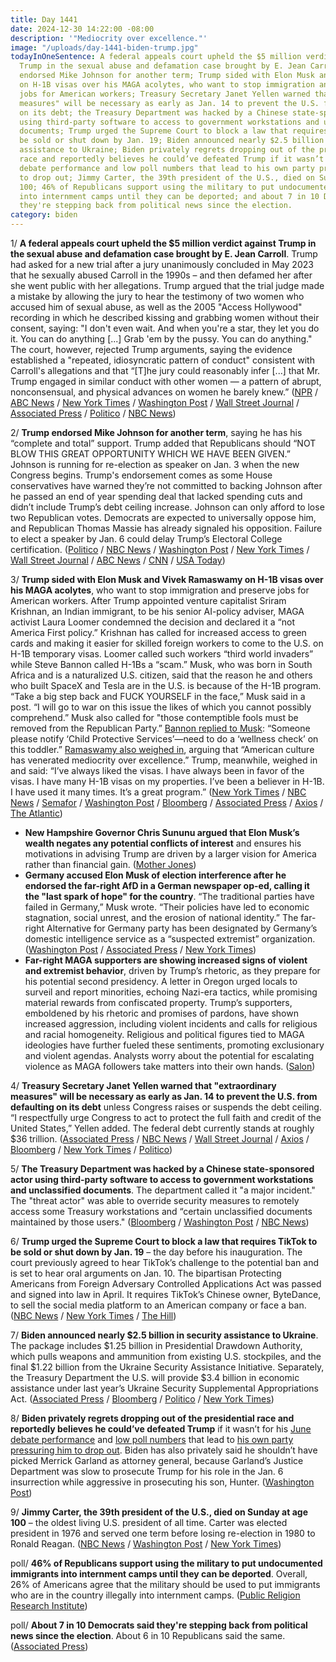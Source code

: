 ```yaml
---
title: Day 1441
date: 2024-12-30 14:22:00 -08:00
description: '"Mediocrity over excellence."'
image: "/uploads/day-1441-biden-trump.jpg"
todayInOneSentence: A federal appeals court upheld the $5 million verdict against
  Trump in the sexual abuse and defamation case brought by E. Jean Carroll; Trump
  endorsed Mike Johnson for another term; Trump sided with Elon Musk and Vivek Ramaswamy
  on H-1B visas over his MAGA acolytes, who want to stop immigration and preserve
  jobs for American workers; Treasury Secretary Janet Yellen warned that "extraordinary
  measures" will be necessary as early as Jan. 14 to prevent the U.S. from defaulting
  on its debt; the Treasury Department was hacked by a Chinese state-sponsored actor
  using third-party software to access to government workstations and unclassified
  documents; Trump urged the Supreme Court to block a law that requires TikTok to
  be sold or shut down by Jan. 19; Biden announced nearly $2.5 billion in security
  assistance to Ukraine; Biden privately regrets dropping out of the presidential
  race and reportedly believes he could’ve defeated Trump if it wasn’t for his June
  debate performance and low poll numbers that lead to his own party pressuring him
  to drop out; Jimmy Carter, the 39th president of the U.S., died on Sunday at age
  100; 46% of Republicans support using the military to put undocumented immigrants
  into internment camps until they can be deported; and about 7 in 10 Democrats said
  they're stepping back from political news since the election.
category: biden
---
```


1/ **A federal appeals court upheld the $5 million verdict against Trump in the sexual abuse and defamation case brought by E. Jean Carroll**. Trump had asked for a new trial after a jury unanimously concluded in May 2023 that he sexually abused Carroll in the 1990s – and then defamed her after she went public with her allegations. Trump argued that the trial judge made a mistake by allowing the jury to hear the testimony of two women who accused him of sexual abuse, as well as the 2005 "Access Hollywood" recording in which he described kissing and grabbing women without their consent, saying: "I don't even wait. And when you're a star, they let you do it. You can do anything [...] Grab 'em by the pussy. You can do anything." The court, however, rejected Trump arguments, saying the evidence established a "repeated, idiosyncratic pattern of conduct" consistent with Carroll's allegations and that “[T]he jury could reasonably infer [...] that Mr. Trump engaged in similar conduct with other women — a pattern of abrupt, nonconsensual, and physical advances on women he barely knew.” ([NPR](https://www.npr.org/2024/12/30/nx-s1-5243228/federal-appeal-trump-e-jean-carroll) / [ABC News](https://abcnews.go.com/US/appeals-court-rejects-trumps-attempt-overturn-jean-carroll/story?id=117198535) / [New York Times](https://www.nytimes.com/2024/12/30/nyregion/trump-carroll-appeal-denied.html) / [Washington Post](https://www.washingtonpost.com/national-security/2024/12/30/trump-appeal-e-jean-carroll-defamation-sexual-abuse/) / [Wall Street Journal](https://www.wsj.com/politics/policy/trump-loses-appeal-of-e-jean-carroll-sexual-abuse-verdict-37c98f08) / [Associated Press](https://apnews.com/article/trump-carroll-lawsuit-defamation-trial-78e4196024539653a6de492312770ff2) / [Politico](https://www.politico.com/news/2024/12/30/appeals-court-upholds-verdict-against-trump-in-e-jean-carroll-sexual-abuse-case-00196116) / [NBC News](https://www.nbcnews.com/politics/donald-trump/appeals-court-upholds-5-million-e-jean-carroll-verdict-trump-rcna185745))

2/ **Trump endorsed Mike Johnson for another term**, saying he has his “complete and total” support. Trump added that Republicans should “NOT BLOW THIS GREAT OPPORTUNITY WHICH WE HAVE BEEN GIVEN.” Johnson is running for re-election as speaker on Jan. 3 when the new Congress begins. Trump's endorsement comes as some House conservatives have warned they’re not committed to backing Johnson after he passed an end of year spending deal that lacked spending cuts and didn’t include Trump’s debt ceiling increase. Johnson can only afford to lose two Republican votes. Democrats are expected to universally oppose him, and Republican Thomas Massie has already signaled his opposition. Failure to elect a speaker by Jan. 6 could delay Trump’s Electoral College certification. ([Politico](https://www.politico.com/live-updates/2024/12/30/congress/trump-endorses-johnson-for-speaker-00196113) / [NBC News](https://www.nbcnews.com/politics/congress/donald-trump-backs-mike-johnson-house-speaker-rcna185767) / [Washington Post](https://www.washingtonpost.com/politics/2024/12/30/trump-endorses-house-speaker-mike-johnson/) / [New York Times](https://www.nytimes.com/2024/12/30/us/politics/trump-johnson-house-speaker.html) / [Wall Street Journal](https://www.wsj.com/politics/elections/house-speaker-johnson-trump-endorsement-cac87773) / [ABC News](https://abcnews.go.com/Politics/trump-endorses-house-speaker-mike-johnson-amid-republican/story?id=117200272) / [CNN](https://www.cnn.com/2024/12/30/politics/trump-endorses-johnson-in-speakers-race/index.html) / [USA Today](https://www.usatoday.com/story/news/politics/elections/2024/12/30/trump-endorses-johnson-speaker-house-republicans/77319250007/))

3/ **Trump sided with Elon Musk and Vivek Ramaswamy on H-1B visas over his MAGA acolytes**, who want to stop immigration and preserve jobs for American workers. After Trump appointed venture capitalist Sriram Krishnan, an Indian immigrant, to be his senior AI-policy adviser, MAGA activist Laura Loomer condemned the decision and declared it a “not America First policy.” Krishnan has called for increased access to green cards and making it easier for skilled foreign workers to come to the U.S. on H-1B temporary visas. Loomer called such workers “third world invaders” while Steve Bannon called H-1Bs a “scam.” Musk, who was born in South Africa and is a naturalized U.S. citizen, said that the reason he and others who built SpaceX and Tesla are in the U.S. is because of the H-1B program. “Take a big step back and FUCK YOURSELF in the face,” Musk said in a post. “I will go to war on this issue the likes of which you cannot possibly comprehend.” Musk also called for "those contemptible fools must be removed from the Republican Party.” [Bannon replied to Musk](https://www.thedailybeast.com/elon-musk-turns-maga-civil-war-nuclear-fk-yourself-in-the-face/): “Someone please notify ‘Child Protective Services’—need to do a ‘wellness check’ on this toddler.” [Ramaswamy also weighed in](https://www.motherjones.com/politics/2024/12/elon-musk-vs-laura-loomer-maga-clashes-over-immigration/), arguing that “American culture has venerated mediocrity over excellence.” Trump, meanwhile, weighed in and said: “I’ve always liked the visas. I have always been in favor of the visas. I have many H-1B visas on my properties. I’ve been a believer in H-1B. I have used it many times. It’s a great program.” ([New York Times](https://www.nytimes.com/2024/12/28/business/trump-immigration-h1b-visa.html) / [NBC News](https://www.nbcnews.com/news/rcna185656) / [Semafor](https://www.semafor.com/article/12/29/2024/trump-fails-to-clarify-stance-on-highly-sough-h-1b-visas-wanted-by-silicon-valley) / [Washington Post](https://www.washingtonpost.com/technology/2024/12/28/trump-h1b-musk-immigration-debate/) / [Bloomberg](https://www.bloomberg.com/news/articles/2024-12-28/trump-says-he-supports-skilled-worker-visas-ny-post) / [Associated Press](https://apnews.com/article/trump-maga-immigration-visas-musk-91ab17e141cc9764fb18b8bc862c84dc) / [Axios](https://www.axios.com/2024/12/28/musk-war-h1b-racists-maga-doge) / [The Atlantic](https://www.theatlantic.com/technology/archive/2024/12/elon-musk-maga-fight-h1b/681187/))

* **New Hampshire Governor Chris Sununu argued that Elon Musk’s wealth negates any potential conflicts of interest** and ensures his motivations in advising Trump are driven by a larger vision for America rather than financial gain. ([Mother Jones](https://www.motherjones.com/politics/2024/12/elon-musk-conflict-interest-chris-sununu-new-hampshire-governor-cnn-dana-bash/))
* **Germany accused Elon Musk of election interference after he endorsed the far-right AfD in a German newspaper op-ed, calling it the "last spark of hope" for the country**. “The traditional parties have failed in Germany,” Musk wrote. “Their policies have led to economic stagnation, social unrest, and the erosion of national identity.” The far-right Alternative for Germany party has been designated by Germany’s domestic intelligence service as a “suspected extremist” organization. ([Washington Post](https://www.washingtonpost.com/world/2024/12/30/musk-germany-far-right-afd-welt-op-ed/) / [Associated Press](https://apnews.com/article/germany-election-musk-far-right-afd-welt-915cc6821cd48c3168a7895b1d1c1a35) / [New York Times](https://www.nytimes.com/2024/12/28/world/europe/musk-support-for-german-far-right-afd.html))
* **Far-right MAGA supporters are showing increased signs of violent and extremist behavior**, driven by Trump’s rhetoric, as they prepare for his potential second presidency. A letter in Oregon urged locals to surveil and report minorities, echoing Nazi-era tactics, while promising material rewards from confiscated property. Trump’s supporters, emboldened by his rhetoric and promises of pardons, have shown increased aggression, including violent incidents and calls for religious and racial homogeneity. Religious and political figures tied to MAGA ideologies have further fueled these sentiments, promoting exclusionary and violent agendas. Analysts worry about the potential for escalating violence as MAGA followers take matters into their own hands. ([Salon](https://www.salon.com/2024/12/30/this-is-trumps-america-now-maga-diehards-jumpstart-a-new-year-of-political-violence/))

4/ **Treasury Secretary Janet Yellen warned that "extraordinary measures" will be necessary as early as Jan. 14 to prevent the U.S. from defaulting on its debt** unless Congress raises or suspends the debt ceiling. “I respectfully urge Congress to act to protect the full faith and credit of the United States,” Yellen added. The federal debt currently stands at roughly $36 trillion. ([Associated Press](https://apnews.com/article/treasury-debt-limit-yellen-trump-elections-republicans-9c5d27c08feb744f5ee59dc2c87a06d5) / [NBC News](https://www.nbcnews.com/politics/congress/janet-yellen-warns-extraordinary-measures-needed-avoid-default-january-rcna185613) / [Wall Street Journal](https://www.wsj.com/politics/policy/yellen-says-extraordinary-measures-to-avoid-default-will-start-in-mid-january-a8337ccf) / [Axios](https://www.axios.com/2024/12/28/treasury-secretary-debt-limit-congress-yellen) / [Bloomberg](https://www.bloomberg.com/news/articles/2024-12-27/yellen-says-treasury-to-hit-new-debt-limit-in-mid-january) / [New York Times](https://www.nytimes.com/2024/12/27/business/economy/yellen-debt-limit-warning-congress.html) / [Politico](https://www.politico.com/live-updates/2024/12/27/congress/yellen-sees-u-s-hitting-debt-ceiling-in-early-2025-00196091))

5/ **The Treasury Department was hacked by a Chinese state-sponsored actor using third-party software to access to government workstations and unclassified documents**. The department called it "a major incident." The "threat actor" was able to override security measures  to remotely access some Treasury workstations and “certain unclassified documents maintained by those users." ([Bloomberg](https://www.bloomberg.com/news/articles/2024-12-30/us-treasury-says-it-was-hacked-by-chinese-state-sponsored-actor) / [Washington Post](https://www.washingtonpost.com/technology/2024/12/30/treasury-hack-china-national-security/) / [NBC News](https://www.nbcnews.com/tech/security/us-treasury-says-computers-hacked-chinese-threat-actor-rcna185809))

6/ **Trump urged the Supreme Court to block a law that requires TikTok to be sold or shut down by Jan. 19** – the day before his inauguration. The court previously agreed to hear TikTok’s challenge to the potential ban and is set to hear oral arguments on Jan. 10. The bipartisan Protecting Americans from Foreign Adversary Controlled Applications Act was passed and signed into law in April. It requires TikTok’s Chinese owner, ByteDance, to sell the social media platform to an American company or face a ban. ([NBC News](https://www.nbcnews.com/politics/donald-trump/trump-urges-supreme-court-hit-pause-law-ban-tiktok-us-month-rcna185606) / [New York Times](https://www.nytimes.com/2024/12/27/us/politics/tiktok-ban-supreme-court-trump.html) / [The Hill](https://thehill.com/regulation/court-battles/5058073-trump-asks-supreme-court-delay-tiktok-ban/))

7/ **Biden announced nearly $2.5 billion in security assistance to Ukraine**. The package includes $1.25 billion in Presidential Drawdown Authority, which pulls weapons and ammunition from existing U.S. stockpiles, and the final $1.22 billion from the Ukraine Security Assistance Initiative. Separately, the Treasury Department the U.S. will provide $3.4 billion in economic assistance under last year’s Ukraine Security Supplemental Appropriations Act. ([Associated Press](https://apnews.com/article/ukraine-russia-biden-military-weapons-a34bc2204def6c9f5f17cf2ebfcb6bd8) / [Bloomberg](https://www.bloomberg.com/news/articles/2024-12-30/us-announces-5-9-billion-for-ukraine-amid-final-biden-aid-push) / [Politico](https://www.politico.eu/article/joe-biden-announces-his-final-2-5-billion-security-aid-package-to-ukraine-war/) / [New York Times](https://www.nytimes.com/2024/12/30/us/politics/ukraine-aid-weapons.html))

8/ **Biden privately regrets dropping out of the presidential race and reportedly believes he could’ve defeated Trump** if it wasn’t for his [June debate performance](https://whatthefuckjusthappenedtoday.com/2024/06/28/day-1256/#1-the-first-presidential-debate-betw) and [low poll numbers](https://whatthefuckjusthappenedtoday.com/2024/07/03/day-1261/#poll-74-of-voters-said-biden-is-too) that lead to [his own party pressuring him to drop out](https://whatthefuckjusthappenedtoday.com/2024/07/21/day-1279/#1-following-intense-pressure-from-ne). Biden has also privately said he shouldn’t have picked Merrick Garland as attorney general, because Garland’s Justice Department was slow to prosecute Trump for his role in the Jan. 6 insurrection while aggressive in prosecuting his son, Hunter. ([Washington Post](https://www.washingtonpost.com/politics/2024/12/28/bidens-lonely-battle-to-sell-american-democracy/))

9/ **Jimmy Carter, the 39th president of the U.S., died on Sunday at age 100** – the oldest living U.S. president of all time. Carter was elected president in 1976 and served one term before losing re-election in 1980 to Ronald Reagan. ([NBC News](https://www.nbcnews.com/politics/politics-news/former-president-jimmy-carter-dies-100-rcna42410) / [Washington Post](https://www.washingtonpost.com/politics/2024/12/29/jimmy-carter-death/) / [New York Times](https://www.nytimes.com/2024/12/29/us/politics/jimmy-carter-dead.html))

poll/ **46% of Republicans support using the military to put undocumented immigrants into internment camps until they can be deported**. Overall, 26% of Americans agree that the military should be used to put immigrants who are in the country illegally into internment camps. ([Public Religion Research Institute](https://www.prri.org/research/analyzing-the-2024-presidential-vote-prris-post-election-survey/))

poll/ **About 7 in 10 Democrats said they're stepping back from political news since the election**. About 6 in 10 Republicans said the same. ([Associated Press](https://apnews.com/article/politics-fatigue-trump-gop-democrat-cnn-msnbc-b67aebae1a0853a1a3170ac588100bbd))

